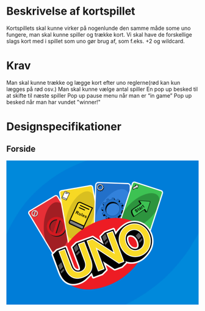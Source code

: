 # Beskrivelse af kortspillet 
Kortspillets skal kunne virker på nogenlunde den samme måde some uno fungere, man skal kunne spiller og trække kort. Vi skal have de forskellige slags kort med i spillet som uno gør brug af, som f.eks. +2 og wildcard.

# Krav
Man skal kunne trække og lægge kort efter uno reglerne(rød kan kun lægges på rød osv.) 
Man skal kunne vælge antal spiller
En pop up besked til at skifte til næste spiller
Pop up pause menu når man er “in game” 
Pop up besked når man har vundet "winner!"

# Designspecifikationer
## Forside
![Start screen](https://github.com/QuirkyTurtle101/uno/blob/main/asset/The_real_start_screec.png)